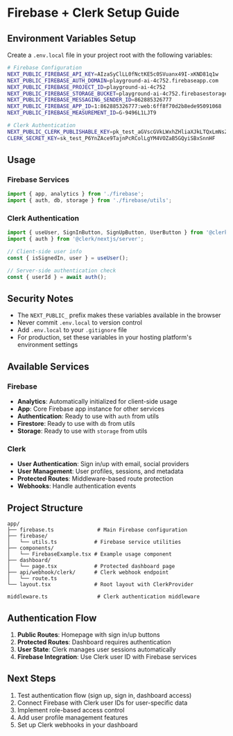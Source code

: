 # Firebase + Clerk Setup Guide

## Environment Variables Setup

Create a `.env.local` file in your project root with the following variables:

```bash
# Firebase Configuration
NEXT_PUBLIC_FIREBASE_API_KEY=AIzaSyClLL0fNctKE5c0SVuanx49I-xKND81q1w
NEXT_PUBLIC_FIREBASE_AUTH_DOMAIN=playground-ai-4c752.firebaseapp.com
NEXT_PUBLIC_FIREBASE_PROJECT_ID=playground-ai-4c752
NEXT_PUBLIC_FIREBASE_STORAGE_BUCKET=playground-ai-4c752.firebasestorage.app
NEXT_PUBLIC_FIREBASE_MESSAGING_SENDER_ID=862885326777
NEXT_PUBLIC_FIREBASE_APP_ID=1:862885326777:web:6ff8f70d2b8ede95091068
NEXT_PUBLIC_FIREBASE_MEASUREMENT_ID=G-9496L1LJT9

# Clerk Authentication
NEXT_PUBLIC_CLERK_PUBLISHABLE_KEY=pk_test_aGVscGVkLWxhZHliaXJkLTQxLmNsZXJrLmFjY291bnRzLmRldiQ
CLERK_SECRET_KEY=sk_test_P6YnZAce9TajnPcRColLgYM4VOZaB5GQyiSBxSnnHF
```

## Usage

### Firebase Services
```typescript
import { app, analytics } from './firebase';
import { auth, db, storage } from './firebase/utils';
```

### Clerk Authentication
```typescript
import { useUser, SignInButton, SignUpButton, UserButton } from '@clerk/nextjs';
import { auth } from '@clerk/nextjs/server';

// Client-side user info
const { isSignedIn, user } = useUser();

// Server-side authentication check
const { userId } = await auth();
```

## Security Notes

- The `NEXT_PUBLIC_` prefix makes these variables available in the browser
- Never commit `.env.local` to version control
- Add `.env.local` to your `.gitignore` file
- For production, set these variables in your hosting platform's environment settings

## Available Services

### Firebase
- **Analytics**: Automatically initialized for client-side usage
- **App**: Core Firebase app instance for other services
- **Authentication**: Ready to use with `auth` from utils
- **Firestore**: Ready to use with `db` from utils
- **Storage**: Ready to use with `storage` from utils

### Clerk
- **User Authentication**: Sign in/up with email, social providers
- **User Management**: User profiles, sessions, and metadata
- **Protected Routes**: Middleware-based route protection
- **Webhooks**: Handle authentication events

## Project Structure

```
app/
├── firebase.ts              # Main Firebase configuration
├── firebase/
│   └── utils.ts            # Firebase service utilities
├── components/
│   └── FirebaseExample.tsx # Example usage component
├── dashboard/
│   └── page.tsx            # Protected dashboard page
├── api/webhook/clerk/      # Clerk webhook endpoint
│   └── route.ts
└── layout.tsx              # Root layout with ClerkProvider

middleware.ts                # Clerk authentication middleware
```

## Authentication Flow

1. **Public Routes**: Homepage with sign in/up buttons
2. **Protected Routes**: Dashboard requires authentication
3. **User State**: Clerk manages user sessions automatically
4. **Firebase Integration**: Use Clerk user ID with Firebase services

## Next Steps

1. Test authentication flow (sign up, sign in, dashboard access)
2. Connect Firebase with Clerk user IDs for user-specific data
3. Implement role-based access control
4. Add user profile management features
5. Set up Clerk webhooks in your dashboard
